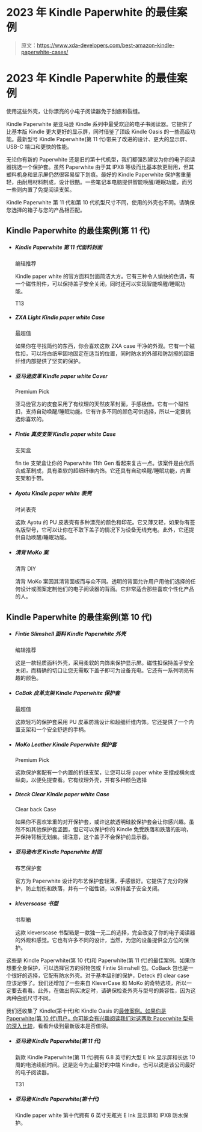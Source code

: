 # 2023 年 Kindle Paperwhite 的最佳案例

> 原文：<https://www.xda-developers.com/best-amazon-kindle-paperwhite-cases/>

# 2023 年 Kindle Paperwhite 的最佳案例

使用这些外壳，让你漂亮的小电子阅读器免于刮痕和裂缝。

Kindle Paperwhite 是亚马逊 Kindle 系列中最受欢迎的电子书阅读器。它提供了比基本版 Kindle 更大更好的显示屏，同时借鉴了顶级 Kindle Oasis 的一些高级功能。最新型号 Kindle Paperwhite(第 11 代)带来了改进的设计、更大的显示屏、USB-C 端口和更快的性能。

无论你有新的 Paperwhite 还是旧的第十代机型，我们都强烈建议为你的电子阅读器挑选一个保护套。虽然 Paperwhite 由于其 IPX8 等级而比基本款更耐用，但其塑料机身和显示屏仍然很容易留下划痕。最好的 Kindle Paperwhite 保护套重量轻，由耐用材料制成，设计很酷。一些笔记本电脑提供智能唤醒/睡眠功能，而另一些则内置了免提阅读支架。

Kindle Paperwhite 第 11 代和第 10 代机型尺寸不同，使用的外壳也不同。请确保您选择的箱子与您的产品相匹配。

## Kindle Paperwhite 的最佳案例(第 11 代)

*   ##### Kindle Paperwhite 第 11 代面料封面

    编辑推荐

    Kindle paper white 的官方面料封面简洁大方。它有三种令人愉快的色调，有一个磁性附件，可以保持盖子安全关闭，同时还可以实现智能唤醒/睡眠功能。

    T13
*   ##### ZXA Light Kindle paper white Case

    最超值

    如果你在寻找简约的东西，你会喜欢这款 ZXA case 干净的外观。它有一个磁性扣，可以将白纸牢固地固定在适当的位置，同时防水的外部和防刮擦的超细纤维内部提供了坚实的保护。

*   ##### 亚马逊皮革 Kindle paper white Cover

    Premium Pick

    亚马逊官方的皮套采用了有纹理的天然皮革封面，手感极佳。它有一个磁性扣，支持自动唤醒/睡眠功能。它有许多不同的颜色可供选择，所以一定要挑选你喜欢的。

*   ##### Fintie 真皮支架 Kindle paper white Case

    支架盒

    fin tie 支架盒让你的 Paperwhite 11th Gen 看起来复古一点。该案件是由优质合成革制成，具有柔软的超细纤维内饰。它还具有自动唤醒/睡眠功能，内置支架和手带。

*   ##### Ayotu Kindle paper white 表壳

    时尚表壳

    这款 Ayotu 的 PU 皮表壳有多种漂亮的颜色和印花。它又薄又轻，如果你有签名版型号，它可以让你在不取下盖子的情况下为设备无线充电。此外，它还提供自动唤醒/睡眠功能。

*   ##### 清背 MoKo 案

    清背 DIY

    清背 MoKo 案因其清背面板而与众不同。透明的背面允许用户用他们选择的任何设计或图案定制他们的电子阅读器的背面。它非常适合那些喜欢个性化产品的人。

## Kindle Paperwhite 的最佳案例(第 10 代)

*   ##### Fintie Slimshell 面料 Kindle Paperwhite 外壳

    编辑推荐

    这是一款轻质面料外壳，采用柔软的内饰来保护显示屏。磁性扣保持盖子安全关闭，而精确的切口让您无需取下盖子即可为设备充电。它还有一系列明亮有趣的颜色。

*   ##### CoBak 皮革支架 Kindle Paperwhite 保护套

    最超值

    这款轻巧的保护套采用 PU 皮革防溅设计和超细纤维内饰。它还提供了一个内置支架和一个安全舒适的手柄。

*   ##### MoKo Leather Kindle Paperwhite 保护套

    Premium Pick

    这款保护套配有一个内置的折纸支架，让您可以将 paper white 支撑成横向或纵向，以便免提查看。它有纹理外壳，并有多种颜色选择

*   ##### Dteck Clear Kindle paper white Case

    Clear back Case

    如果你不喜欢笨重的对开保护套，或许这款透明硅胶保护套会让你感兴趣。虽然不如其他保护套坚固，但它可以保护你的 Kindle 免受跌落和跌落的影响，并保持背板无划痕。请注意，这个盖子不会保护前显示器。

*   ##### 亚马逊布艺 Kindle Paperwhite 封面

    布艺保护套

    官方为 Paperwhite 设计的布艺保护套轻薄，手感很好。它提供了充分的保护，防止划伤和跌落，并有一个磁性锁，以保持盖子安全关闭。

*   ##### kleverscase 书型

    书型箱

    这款 kleverscase 书型箱是一款独一无二的选择，完全改变了你的电子阅读器的外观和感觉。它也有许多不同的设计，当然，为您的设备提供全方位的保护。

这些是 Kindle Paperwhite(第 10 代)和 Paperwhite(第 11 代)的最佳案例。如果你想要全身保护，可以选择官方的织物包或 Fintie Slimshell 包。CoBack 包也是一个很好的选择，它配有防水外壳。对于基本级别的保护，Deteck 的 clear case 应该足够了。我们还增加了一些来自 KleverCase 和 MoKo 的奇特选项，所以一定要去看看。此外，在做出购买决定时，请确保检查外壳与型号的兼容性，因为这两种白纸尺寸不同。

我们还收集了 Kindle(第十代)和 Kindle Oasis 的[最佳案例。如果你是 Paperwhite(第 10 代)用户，你可能会有兴趣阅读我们对这两款 Paperwhite 型号的](https://www.xda-developers.com/best-amazon-kindle-cases/)[深入比较](https://www.xda-developers.com/amazon-kindle-paperwhite-11th-gen-vs-amazon-kindle-paperwhite-10th-gen/)，看看升级到最新版本是否值得。

*   ##### 亚马逊 Kindle Paperwhite(第 11 代)

    新款 Kindle Paperwhite(第 11 代)拥有 6.8 英寸的大型 E Ink 显示屏和长达 10 周的电池续航时间。这是迄今为止最好的中端 Kindle，也可以说是该公司最好的电子阅读器。

    T31
*   ##### 亚马逊 Kindle Paperwhite(第十代)

    Kindle paper white 第十代拥有 6 英寸无眩光 E Ink 显示屏和 IPX8 防水保护。

    